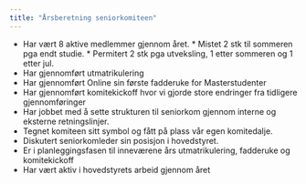 ```yaml
---
title: "Årsberetning seniorkomiteen"
---
```


* Har vært 8 aktive medlemmer gjennom året. 
       * Mistet 2 stk til sommeren pga endt studie.
       * Permitert 2 stk pga utveksling, 1 etter sommeren og 1 etter jul.
* Har gjennomført utmatrikulering
* Har gjennomført Online sin første fadderuke for Masterstudenter
* Har gjennomført komitekickoff hvor vi gjorde store endringer fra tidligere gjennomføringer
* Har jobbet med å sette strukturen til seniorkom gjennom interne og eksterne retningslinjer. 
* Tegnet komiteen sitt symbol og fått på plass vår egen komitedalje.
* Diskutert seniorkomleder sin posisjon i hovedstyret.
* Er i planleggingsfasen til inneværene års utmatrikulering, fadderuke og komitekickoff
* Har vært aktiv i hovedstyrets arbeid gjennom året